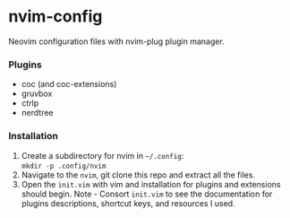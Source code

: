 # nvim-config
Neovim configuration files with nvim-plug plugin manager.

### Plugins
- coc (and coc-extensions)
- gruvbox
- ctrlp
- nerdtree

### Installation 
1. Create a subdirectory for nvim in `~/.config`:<br>
`mkdir -p .config/nvim`<br>
2. Navigate to the `nvim`, git clone this repo and extract all the files.
3. Open the `init.vim` with vim and installation for plugins and extensions should begin. Note - Consort `init.vim` to see the documentation for plugins descriptions, shortcut keys, and resources I used. 
